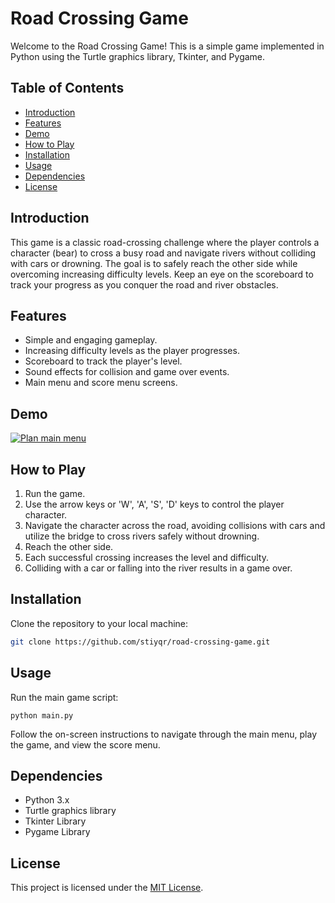 # Road Crossing Game

Welcome to the Road Crossing Game! This is a simple game implemented in Python using the Turtle graphics library, Tkinter, and Pygame.

## Table of Contents

- [Introduction](#introduction)
- [Features](#features)
- [Demo](#demo)
- [How to Play](#how-to-play)
- [Installation](#installation)
- [Usage](#usage)
- [Dependencies](#dependencies)
- [License](#license)

## Introduction

This game is a classic road-crossing challenge where the player controls a character (bear) to cross a busy road and navigate rivers without colliding with cars or drowning. The goal is to safely reach the other side while overcoming increasing difficulty levels. Keep an eye on the scoreboard to track your progress as you conquer the road and river obstacles.

## Features

- Simple and engaging gameplay.
- Increasing difficulty levels as the player progresses.
- Scoreboard to track the player's level.
- Sound effects for collision and game over events.
- Main menu and score menu screens.

## Demo

[![Plan main menu](https://github.com/stiyqr/road-crossing-game/assets/95266740/033c99fb-4032-4dcc-96a5-95f03038a652)](https://github.com/stiyqr/road-crossing-game/blob/main/DemoVideoRoadCrossing720.mp4)

## How to Play

1. Run the game.
2. Use the arrow keys or 'W', 'A', 'S', 'D' keys to control the player character.
3. Navigate the character across the road, avoiding collisions with cars and utilize the bridge to cross rivers safely without drowning.
4. Reach the other side.
5. Each successful crossing increases the level and difficulty.
6. Colliding with a car or falling into the river results in a game over.

## Installation

Clone the repository to your local machine:

```bash
git clone https://github.com/stiyqr/road-crossing-game.git
```

## Usage
Run the main game script:
```
python main.py
```
Follow the on-screen instructions to navigate through the main menu, play the game, and view the score menu.

## Dependencies
* Python 3.x
* Turtle graphics library
* Tkinter Library
* Pygame Library

## License
This project is licensed under the [MIT License](https://opensource.org/licenses/MIT).
